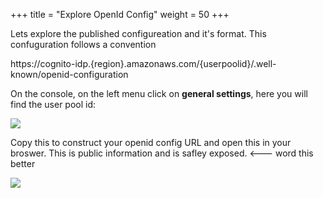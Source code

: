 +++
title = "Explore OpenId Config"
weight = 50
+++

Lets explore the published configureation and it's format.  This confuguration follows a convention

https://cognito-idp.{region}.amazonaws.com/{userpoolid}/.well-known/openid-configuration

On the console, on the left menu click on **general settings**, here you will find the user pool id:

![](/20-setup-and-explore/50-explore-openid-config/poolid.en.png)

Copy this to construct your openid config URL and open this in your broswer.  This is public information and is safley exposed.  <--- word this better

![](/20-setup-and-explore/50-explore-openid-config/example-config.en.png)

